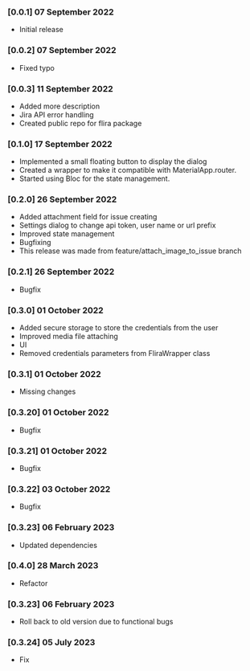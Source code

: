 ### [0.0.1] 07 September 2022

* Initial release

### [0.0.2] 07 September 2022

* Fixed typo

### [0.0.3] 11 September 2022

* Added more description
* Jira API error handling
* Created public repo for flira package

### [0.1.0] 17 September 2022

* Implemented a small floating button to display the dialog
* Created a wrapper to make it compatible with MaterialApp.router.
* Started using Bloc for the state management.

### [0.2.0] 26 September 2022

* Added attachment field for issue creating
* Settings dialog to change api token, user name or url prefix
* Improved state management
* Bugfixing
* This release was made from feature/attach_image_to_issue branch

### [0.2.1] 26 September 2022

* Bugfix

### [0.3.0] 01 October 2022

* Added secure storage to store the credentials from the user
* Improved media file attaching
* UI
* Removed credentials parameters from FliraWrapper class
### [0.3.1] 01 October 2022

* Missing changes

### [0.3.20] 01 October 2022

* Bugfix
### [0.3.21] 01 October 2022
* Bugfix
### [0.3.22] 03 October 2022
* Bugfix
### [0.3.23] 06 February 2023
* Updated dependencies
### [0.4.0] 28 March 2023
* Refactor
### [0.3.23] 06 February 2023
* Roll back to old version due to functional bugs
### [0.3.24] 05 July 2023
* Fix